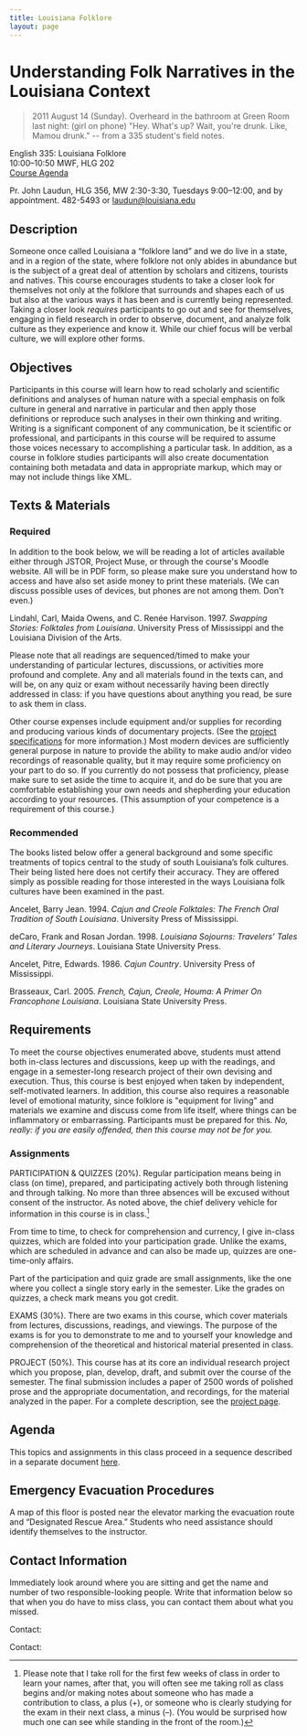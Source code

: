 ```yaml
---
title: Louisiana Folklore
layout: page
---
```


# Understanding Folk Narratives in the Louisiana Context

> 2011 August 14 (Sunday). Overheard in the bathroom at Green Room last night: (girl on phone) "Hey. What's up? <pause> Wait, you're drunk. Like, Mamou drunk." -- from a 335 student's field notes.


English 335: Louisiana Folklore  
10:00–10:50 MWF, HLG 202  
[Course Agenda](agenda.md)  

Pr. John Laudun, HLG 356, MW 2:30-3:30, Tuesdays 9:00–12:00, and by appointment. 482-5493 or laudun@louisiana.edu


## Description

Someone once called Louisiana a “folklore land” and we do live in a state, and in a region of the state, where folklore not only abides in abundance but is the subject of a great deal of attention by scholars and citizens, tourists and natives. This course encourages students to take a closer look for themselves not only at the folklore that surrounds and shapes each of us but also at the various ways it has been and is currently being represented. Taking a closer look *requires* participants to go out and see for themselves, engaging in field research in order to observe, document, and analyze folk culture as they experience and know it. While our chief focus will be verbal culture, we will explore other forms.


## Objectives

Participants in this course will learn how to read scholarly and scientific definitions and analyses of human nature with a special emphasis on folk culture in general and narrative in particular and then apply those definitions or reproduce such analyses in their own thinking and writing. Writing is a significant component of any communication, be it scientific or professional, and participants in this course will be required to assume those voices necessary to accomplishing a particular task. In addition, as a course in folklore studies participants will also create documentation containing both metadata and data in appropriate markup, which may or may not include things like XML.


## Texts & Materials


### Required

In addition to the book below, we will be reading a lot of articles available either through JSTOR, Project Muse, or through the course's Moodle website. All will be in PDF form, so please make sure you understand how to access and have also set aside money to print these materials. (We can discuss possible uses of devices, but phones are not among them. Don't even.)

Lindahl, Carl, Maida Owens, and C. Renée Harvison. 1997. _Swapping Stories: Folktales from Louisiana_. University Press of Mississippi and the Louisiana Division of the Arts.

Please note that all readings are sequenced/timed to make your understanding of particular lectures, discussions, or activities more profound and complete. Any and all materials found in the texts can, and will be, on any quiz or exam without necessarily having been directly addressed in class: if you have questions about anything you read, be sure to ask them in class.

Other course expenses include equipment and/or supplies for recording and producing various kinds of documentary projects. (See the [project specifications](project.md) for more information.) Most modern devices are sufficiently general purpose in nature to provide the ability to make audio and/or video recordings of reasonable quality, but it may require some proficiency on your part to do so. If you currently do not possess that proficiency, please make sure to set aside the time to acquire it, and do be sure that you are comfortable establishing your own needs and shepherding your education according to your resources. (This assumption of your competence is a requirement of this course.)


### Recommended

The books listed below offer a general background and some specific treatments of topics central to the study of south Louisiana’s folk cultures. Their being listed here does not certify their accuracy. They are offered simply as possible reading for those interested in the ways Louisiana folk cultures have been examined in the past.

Ancelet, Barry Jean. 1994. _Cajun and Creole Folktales: The French Oral Tradition of South Louisiana_. University Press of Mississippi.

deCaro, Frank and Rosan Jordan. 1998. _Louisiana Sojourns: Travelers’ Tales and Literary Journeys_. Louisiana State University Press.

Ancelet, Pitre, Edwards. 1986. _Cajun Country_. University Press of Mississippi.

Brasseaux, Carl. 2005. _French, Cajun, Creole, Houma: A Primer On Francophone Louisiana_. Louisiana State University Press.



## Requirements

To meet the course objectives enumerated above, students must attend both in-class lectures and discussions, keep up with the readings, and engage in a semester-long research project of their own devising and execution. Thus, this course is best enjoyed when taken by independent, self-motivated learners. In addition, this course also requires a reasonable level of emotional maturity, since folklore is "equipment for living" and materials we examine and discuss come from life itself, where things can be inflammatory or embarrassing. Participants must be prepared for this. *No, really: if you are easily offended, then this course may not be for you.*

### Assignments

PARTICIPATION & QUIZZES (20%). Regular participation means being in class (on time), prepared, and participating actively both through listening and through talking. No more than three absences will be excused without consent of the instructor. As noted above, the chief delivery vehicle for information in this course is in class.[^1]

From time to time, to check for comprehension and currency, I give in-class quizzes, which are folded into your participation grade. Unlike the exams, which are scheduled in advance and can also be made up, quizzes are one-time-only affairs.

Part of the participation and quiz grade are small assignments, like the one where you collect a single story early in the semester. Like the grades on quizzes, a check mark means you got credit.

EXAMS (30%). There are two exams in this course, which cover materials from lectures, discussions, readings, and viewings. The purpose of the exams is for you to demonstrate to me and to yourself your knowledge and comprehension of the theoretical and historical material presented in class.

PROJECT (50%). This course has at its core an individual research project which you propose, plan, develop, draft, and submit over the course of the semester. The final submission includes a paper of 2500 words of polished prose and the appropriate documentation, and recordings, for the material analyzed in the paper. For a complete description, see the [project page](project.md). 

## Agenda

This topics and assignments in this class proceed in a sequence described in a separate document [here](agenda.md).

## Emergency Evacuation Procedures

A map of this floor is posted near the elevator marking the evacuation route and “Designated Rescue Area.” Students who need assistance should identify themselves to the instructor.


## Contact Information

Immediately look around where you are sitting and get the name and number of two responsible-looking people. Write that information below so that when you do have to miss class, you can contact them about what you missed.

Contact:

Contact:




[^1]: Please note that I take roll for the first few weeks of class in order to learn your names, after that, you will often see me taking roll as class begins and/or making notes about someone who has made a contribution to class, a plus (+), or someone who is clearly studying for the exam in their next class, a minus (–). (You would be surprised how much one can see while standing in the front of the room.)
